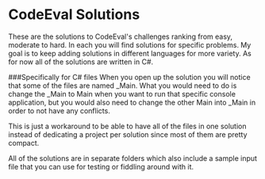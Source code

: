 # CodeEval Solutions
These are the solutions to CodeEval's challenges ranking from easy, moderate to hard. In each you will find solutions for specific problems. My goal is to keep adding solutions in different languages for more variety. As for now all of the solutions are written in C#.

###Specifically for C# files
When you open up the solution you will notice that some of the files are named _Main. What you would need to do is change the _Main to Main when you want to run that specific console application, but you would also need to change the other Main into _Main in order to not have any conflicts.

This is just a workaround to be able to have all of the files in one solution instead of dedicating a project per solution since most of them are pretty compact.

All of the solutions are in separate folders which also include a sample input file that you can use for testing or fiddling around with it.
